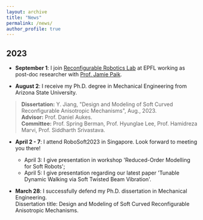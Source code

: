 ```yaml
---
layout: archive
title: "News"
permalink: /news/
author_profile: true
---
```

## 2023
* **September 1**: I join [Reconfigurable Robotics Lab](https://www.epfl.ch/labs/rrl/) at EPFL working as post-doc researcher with [Prof. Jamie Paik](https://people.epfl.ch/jamie.paik/?lang=en).

* **August 2**: I receive my Ph.D. degree in Mechanical Engineering from Arizona State University.
> **Dissertation:** Y. Jiang, "Design and Modeling of Soft Curved Reconfigurable Anisotropic Mechanisms", Aug., 2023.\
> **Advisor:** Prof. Daniel Aukes.\
> **Committee:** Prof. Spring Berman, Prof. Hyunglae Lee, Prof. Hamidreza Marvi, Prof. Siddharth Srivastava.


* **April 2 - 7**: I attend RoboSoft2023 in Singapore. Look forward to meeting you there!
    * April 3: I give presentation in workshop 'Reduced-Order Modelling for Soft Robots';
    * April 5: I give presentation regarding our latest paper 'Tunable Dynamic Walking via Soft Twisted Beam Vibration'.

* **March 28**: I successfully defend my Ph.D. dissertation in Mechanical Engineering.\
Dissertation title: Design and Modeling of Soft Curved Reconfigurable Anisotropic Mechanisms.
